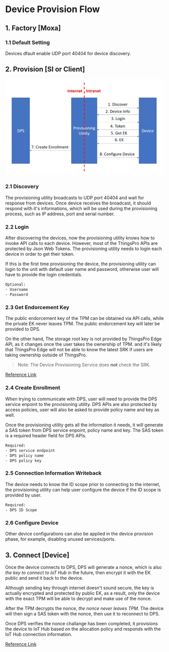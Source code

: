 # Device Provision Flow

## 1. Factory [Moxa]
### 1.1 Default Setting
Devices dfault enable UDP port 40404 for device discovery.

## 2. Provision [SI or Client]
![](./Image/ProvisionFlow.png)

### 2.1 Discovery
The provisioning utility broadcasts to UDP port 40404 and wait for response from devices. Once device receives the broadcast, it should respond with it's informations, which will be used during the provisioning process, such as IP address, port and serial number.

### 2.2 Login
After discovering the devices, now the provisioning utility knows how to invoke API calls to each device. However, most of the ThingsPro APIs are protected by Json Web Tokens. The provisioning utility needs to login each device in order to get their token.

If this is the first time provisioning the device, the provisioning utility can login to the unit with default user name and password, otherwise user will have to provide the login credentials.

```
Optional:
- Username
- Password
```

### 2.3 Get Endorcement Key
The public endorcement key of the TPM can be obtained via API calls, while the private EK never leaves TPM. The public endorcement key will later be provided to DPS.

On the other hand, The storage root key is not provided by ThingsPro Edge API, as it changes once the user takes the ownership of TPM. and it's likely that ThingsPro Edge will not be able to know the latest SRK if users are taking ownership outside of ThingsPro.

> Note: The Device Provisioning Service does **not** check the SRK.

[Reference Link](https://docs.microsoft.com/en-us/azure/iot-dps/concepts-tpm-attestation#overview)

### 2.4 Create Enrollment
When trying to communicate with DPS, user will need to provide the DPS service enpoint to the provisioning utility. DPS APIs are also protected by access policies, user will also be asked to provide policy name and key as well.

Once the provisioning utility gets all the information it needs, it will generate a SAS token from DPS service enpoint, policy name and key. The SAS token is a required header field for DPS APIs.

```
Required:
- DPS service endpoint
- DPS policy name
- DPS policy key
```

### 2.5 Connection Information Writeback
The device needs to know the ID scope prior to connecting to the internet, the provisioning utility can help user configure the device if the ID scope is provided by user.

```
Required:
- DPS ID Scope
```

### 2.6 Configure Device
Other device configurations can also be applied in the device provision phase, for example, disabling unused services/ports.

## 3. Connect [Device]

Once the device connects to DPS, DPS will generate a nonce, which is also *the key to connect to IoT Hub* in the future, then encrypt it with the EK public and send it back to the device.

Although sending key through internet doesn't sound secure, the key is actually encrypted and protected by public EK, as a result, only the device with the exact TPM will be able to decrypt and make use of the nonce.

After the TPM decrypts the nonce, *the nonce never leaves TPM*. The device will then sign a SAS token with the nonce, then use it to reconnect to DPS.

Once DPS verifies the nonce challange has been completed, it provisions the device to IoT Hub based on the allocation policy and responds with the IoT Hub connection information.

[Reference Link](https://docs.microsoft.com/en-us/azure/iot-dps/concepts-tpm-attestation)